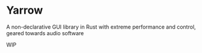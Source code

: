 # Yarrow
A non-declarative GUI library in Rust with extreme performance and control, geared towards audio software

WIP